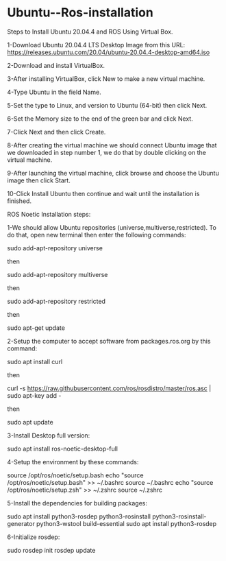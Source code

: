 # Ubuntu--Ros-installation
Steps to Install Ubuntu 20.04.4 and ROS Using Virtual Box.


1-Download Ubuntu 20.04.4 LTS Desktop Image from this URL: https://releases.ubuntu.com/20.04/ubuntu-20.04.4-desktop-amd64.iso

2-Download and install VirtualBox.

3-After installing VirtualBox, click New to make a new virtual machine.

4-Type Ubuntu in the field Name.

5-Set the type to Linux, and version to Ubuntu (64-bit) then click Next.

6-Set the Memory size to the end of the green bar and click Next.

7-Click Next and then click Create.

8-After creating the virtual machine we should connect Ubuntu image that we downloaded in step number 1, we do that by double clicking on the virtual machine.

9-After launching the virtual machine, click browse and choose the Ubuntu image then click Start.

10-Click Install Ubuntu then continue and wait until the installation is finished.





ROS Noetic Installation steps:

1-We should allow Ubuntu repositories (universe,multiverse,restricted). To do that, open new terminal then enter the following commands:


sudo add-apt-repository universe

then

sudo add-apt-repository multiverse

then

sudo add-apt-repository restricted

then

sudo apt-get update



2-Setup the computer to accept software from packages.ros.org by this command:

sudo apt install curl 

then

curl -s https://raw.githubusercontent.com/ros/rosdistro/master/ros.asc | sudo apt-key add -

then

sudo apt update



3-Install Desktop full version:

sudo apt install ros-noetic-desktop-full

4-Setup the environment by these commands:

source /opt/ros/noetic/setup.bash
echo "source /opt/ros/noetic/setup.bash" >> ~/.bashrc
source ~/.bashrc
echo "source /opt/ros/noetic/setup.zsh" >> ~/.zshrc
source ~/.zshrc


5-Install the dependencies for building packages:

sudo apt install python3-rosdep python3-rosinstall python3-rosinstall-generator python3-wstool build-essential
sudo apt install python3-rosdep


6-Initialize rosdep:

sudo rosdep init
rosdep update



